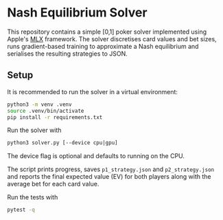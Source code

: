 # Nash Equilibrium Solver

This repository contains a simple [0,1] poker solver implemented using Apple's
[MLX](https://github.com/ml-explore/mlx) framework. The solver discretises card
values and bet sizes, runs gradient-based training to approximate a Nash
equilibrium and serialises the resulting strategies to JSON.

## Setup

It is recommended to run the solver in a virtual environment:

```bash
python3 -m venv .venv
source .venv/bin/activate
pip install -r requirements.txt
```

Run the solver with

```bash
python3 solver.py [--device cpu|gpu]
```
The device flag is optional and defaults to running on the CPU.

The script prints progress, saves `p1_strategy.json` and `p2_strategy.json` and
reports the final expected value (EV) for both players along with the average
bet for each card value.

Run the tests with

```bash
pytest -q
```

